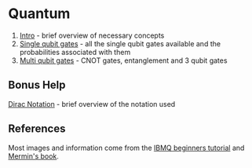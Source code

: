 # Quantum

1. [Intro](Notes/Intro.md) - brief overview of necessary concepts
2. [Single qubit gates](Notes/SingleQubitGates.md) - all the single qubit gates available and the probabilities associated with them
3. [Multi qubit gates](Notes/MultiQubitGates.md) - CNOT gates, entanglement and 3 qubit gates

## Bonus Help
[Dirac Notation](Notes/DiracNotation.md) - brief overview of the notation used


## References
Most images and information come from the [IBMQ beginners tutorial](https://quantumexperience.ng.bluemix.net/qx/tutorial?sectionId=beginners-guide&page=introduction) and [Mermin's book](https://www.amazon.co.uk/Quantum-Computer-Science-David-Mermin/dp/0521876583).
